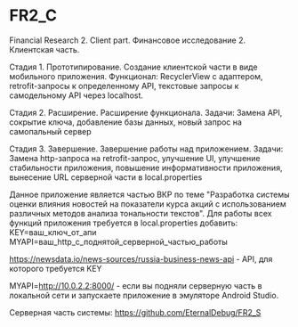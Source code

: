 # FR2_C
Financial Research 2. Client part.
Финансовое исследование 2. Клиентская часть.

Стадия 1. Прототипирование.
Создание клиентской части в виде мобильного приложения. Функционал: RecyclerView с адаптером, retrofit-запросы к определенному API, текстовые запросы к самодельному API через localhost.

Стадия 2. Расширение.
Расширение функционала. Задачи: Замена API, сокрытие ключа, добавление базы данных, новый запрос на самопальный сервер

Стадия 3. Завершение.
Завершение работы над приложением. Задачи: Замена http-запроса на retrofit-запрос, улучшение UI, улучшение стабильности приложения, повышение информативности приложения, вынесение URL серверной части в local.properties

Данное приложение является частью ВКР по теме "Разработка системы оценки влияния новостей на показатели курса акций с использованием различных методов анализа тональности текстов".
Для работы всех функций приложения требуется в local.properties добавить:
KEY=ваш_ключ_от_апи
MYAPI=ваш_http_с_поднятой_серверной_частью_работы

https://newsdata.io/news-sources/russia-business-news-api - API, для которого требуется KEY

MYAPI=http://10.0.2.2:8000/ - если вы подняли серверную часть в локальной сети и запускаете приложение в эмуляторе Android Studio.

Серверная часть системы: https://github.com/EternalDebug/FR2_S
